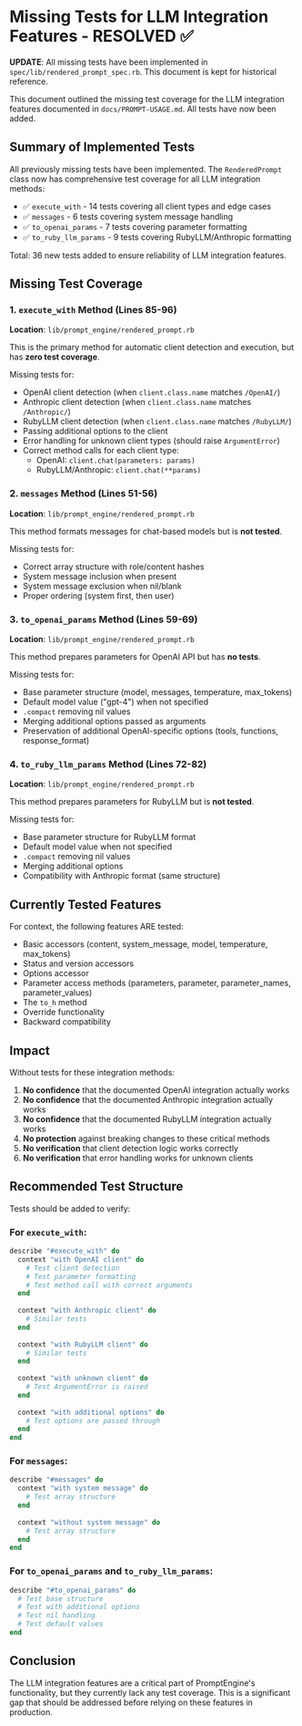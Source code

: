 # Missing Tests for LLM Integration Features - RESOLVED ✅

**UPDATE**: All missing tests have been implemented in `spec/lib/rendered_prompt_spec.rb`. This document is kept for historical reference.

This document outlined the missing test coverage for the LLM integration features documented in `docs/PROMPT-USAGE.md`. All tests have now been added.

## Summary of Implemented Tests

All previously missing tests have been implemented. The `RenderedPrompt` class now has comprehensive test coverage for all LLM integration methods:

- ✅ `execute_with` - 14 tests covering all client types and edge cases
- ✅ `messages` - 6 tests covering system message handling
- ✅ `to_openai_params` - 7 tests covering parameter formatting
- ✅ `to_ruby_llm_params` - 9 tests covering RubyLLM/Anthropic formatting

Total: 36 new tests added to ensure reliability of LLM integration features.

## Missing Test Coverage

### 1. `execute_with` Method (Lines 85-96)

**Location**: `lib/prompt_engine/rendered_prompt.rb`

This is the primary method for automatic client detection and execution, but has **zero test coverage**.

Missing tests for:
- OpenAI client detection (when `client.class.name` matches `/OpenAI/`)
- Anthropic client detection (when `client.class.name` matches `/Anthropic/`)
- RubyLLM client detection (when `client.class.name` matches `/RubyLLM/`)
- Passing additional options to the client
- Error handling for unknown client types (should raise `ArgumentError`)
- Correct method calls for each client type:
  - OpenAI: `client.chat(parameters: params)`
  - RubyLLM/Anthropic: `client.chat(**params)`

### 2. `messages` Method (Lines 51-56)

**Location**: `lib/prompt_engine/rendered_prompt.rb`

This method formats messages for chat-based models but is **not tested**.

Missing tests for:
- Correct array structure with role/content hashes
- System message inclusion when present
- System message exclusion when nil/blank
- Proper ordering (system first, then user)

### 3. `to_openai_params` Method (Lines 59-69)

**Location**: `lib/prompt_engine/rendered_prompt.rb`

This method prepares parameters for OpenAI API but has **no tests**.

Missing tests for:
- Base parameter structure (model, messages, temperature, max_tokens)
- Default model value ("gpt-4") when not specified
- `.compact` removing nil values
- Merging additional options passed as arguments
- Preservation of additional OpenAI-specific options (tools, functions, response_format)

### 4. `to_ruby_llm_params` Method (Lines 72-82)

**Location**: `lib/prompt_engine/rendered_prompt.rb`

This method prepares parameters for RubyLLM but is **not tested**.

Missing tests for:
- Base parameter structure for RubyLLM format
- Default model value when not specified
- `.compact` removing nil values
- Merging additional options
- Compatibility with Anthropic format (same structure)

## Currently Tested Features

For context, the following features ARE tested:
- Basic accessors (content, system_message, model, temperature, max_tokens)
- Status and version accessors
- Options accessor
- Parameter access methods (parameters, parameter, parameter_names, parameter_values)
- The `to_h` method
- Override functionality
- Backward compatibility

## Impact

Without tests for these integration methods:
1. **No confidence** that the documented OpenAI integration actually works
2. **No confidence** that the documented Anthropic integration actually works
3. **No confidence** that the documented RubyLLM integration actually works
4. **No protection** against breaking changes to these critical methods
5. **No verification** that client detection logic works correctly
6. **No verification** that error handling works for unknown clients

## Recommended Test Structure

Tests should be added to verify:

### For `execute_with`:
```ruby
describe "#execute_with" do
  context "with OpenAI client" do
    # Test client detection
    # Test parameter formatting
    # Test method call with correct arguments
  end
  
  context "with Anthropic client" do
    # Similar tests
  end
  
  context "with RubyLLM client" do
    # Similar tests
  end
  
  context "with unknown client" do
    # Test ArgumentError is raised
  end
  
  context "with additional options" do
    # Test options are passed through
  end
end
```

### For `messages`:
```ruby
describe "#messages" do
  context "with system message" do
    # Test array structure
  end
  
  context "without system message" do
    # Test array structure
  end
end
```

### For `to_openai_params` and `to_ruby_llm_params`:
```ruby
describe "#to_openai_params" do
  # Test base structure
  # Test with additional options
  # Test nil handling
  # Test default values
end
```

## Conclusion

The LLM integration features are a critical part of PromptEngine's functionality, but they currently lack any test coverage. This is a significant gap that should be addressed before relying on these features in production.
